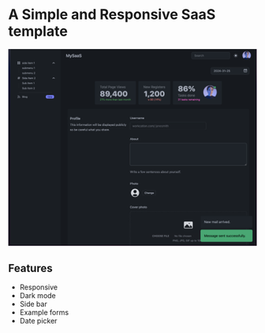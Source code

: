 # A Simple and Responsive SaaS template
!["The screenshot of the SaaS dashboard template"](daisy-ui-saas.png)

## Features
- Responsive
- Dark mode
- Side bar
- Example forms
- Date picker

